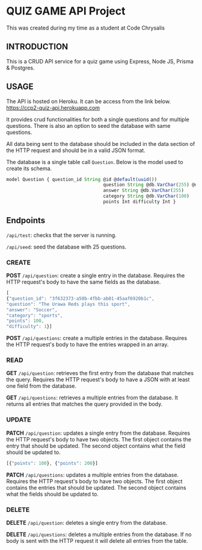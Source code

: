 # QUIZ GAME API Project

This was created during my time as a student at Code Chrysalis

## INTRODUCTION

This is a CRUD API service for a quiz game using Express, Node JS, Prisma & Postgres.

## USAGE

The API is hosted on Heroku. It can be access from the link below. https://ccp2-quiz-api.herokuapp.com

It provides crud functionalities for both a single questions and for multiple questions. There is also an option to seed the database with same questions.

All data being sent to the database should be included in the data section of the HTTP request and should be in a valid JSON format.

The database is a single table call `Question`. Below is the model used to create its schema.

```jsx
model Question { question_id String @id @default(uuid()) 
									question String @db.VarChar(255) @unique 
									answer String @db.VarChar(255) 
									category String @db.VarChar(100) 
									points Int difficulty Int }
```

## Endpoints

`/api/test`: checks that the server is running. 

`/api/seed`: seed the database with 25 questions.

### CREATE

**POST** `/api/question`: create a single entry in the database. Requires the HTTP request's body to have the same fields as the database. 

```jsx
[
{"question_id": "3f632373-a50b-4fbb-ab01-45aaf6920b1c",
"question": "The Urawa Reds plays this sport",
"answer": "Soccer",
"category": "sports",
"points": 100,
"difficulty": 1}]
```

**POST** `/api/questions`: create a multiple entries in the database. Requires the HTTP request's body to have the entries wrapped in an array.

### READ

**GET** `/api/question`: retrieves the first entry from the database that matches the query. Requires the HTTP request's body to have a JSON with at least one field from the database. 

**GET** `/api/questions`: retrieves a multiple entries from the database. It returns all entries that matches the query provided in the body.

### UPDATE

**PATCH** `/api/question`: updates a single entry from the database. Requires the HTTP request's body to have two objects. The first object contains the entry that should be updated. The second object contains what the field should be updated to. 

```jsx
[{"points": 100}, {"points": 200}]
```

**PATCH** `/api/questions`: updates a multiple entries from the database. Requires the HTTP request's body to have two objects. The first object contains the entries that should be updated. The second object contains what the fields should be updated to.

### DELETE

**DELETE** `/api/question`: deletes a single entry from the database. 

**DELETE** `/api/questions`: deletes a multiple entries from the database. If no body is sent with the HTTP request it will delete all entries from the table.